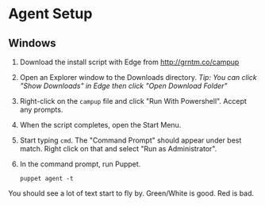 Agent Setup
===========

Windows
-------
1) Download the install script with Edge from http://grntm.co/campup

2) Open an Explorer window to the Downloads directory.
    _Tip: You can click "Show Downloads" in Edge then click "Open Download Folder"_

3) Right-click on the ```campup``` file and click "Run With Powershell". Accept any prompts.

4) When the script completes, open the Start Menu.

5) Start typing ```cmd```. The "Command Prompt" should appear under best match. Right 
click on that and select "Run as Administrator".

6) In the command prompt, run Puppet.
    ```shell
    puppet agent -t
    ```
You should see a lot of text start to fly by. Green/White is good. Red is bad.